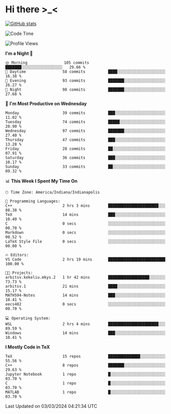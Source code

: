 # Hi there \>_<

[![GitHub stats](https://github-readme-stats.vercel.app/api?username=ARessegetesStery&show_icons=true&theme=transparent)](https://github.com/anuraghazra/github-readme-stats)

<!--START_SECTION:waka-->
![Code Time](http://img.shields.io/badge/Code%20Time-726%20hrs%2027%20mins-blue)

![Profile Views](http://img.shields.io/badge/Profile%20Views-0-blue)

**I'm a Night 🦉** 

```text
🌞 Morning                105 commits         ███████░░░░░░░░░░░░░░░░░░   29.66 % 
🌆 Daytime                58 commits          ████░░░░░░░░░░░░░░░░░░░░░   16.38 % 
🌃 Evening                93 commits          ███████░░░░░░░░░░░░░░░░░░   26.27 % 
🌙 Night                  98 commits          ███████░░░░░░░░░░░░░░░░░░   27.68 % 
```
📅 **I'm Most Productive on Wednesday** 

```text
Monday                   39 commits          ███░░░░░░░░░░░░░░░░░░░░░░   11.02 % 
Tuesday                  74 commits          █████░░░░░░░░░░░░░░░░░░░░   20.90 % 
Wednesday                97 commits          ███████░░░░░░░░░░░░░░░░░░   27.40 % 
Thursday                 47 commits          ███░░░░░░░░░░░░░░░░░░░░░░   13.28 % 
Friday                   28 commits          ██░░░░░░░░░░░░░░░░░░░░░░░   07.91 % 
Saturday                 36 commits          ███░░░░░░░░░░░░░░░░░░░░░░   10.17 % 
Sunday                   33 commits          ██░░░░░░░░░░░░░░░░░░░░░░░   09.32 % 
```


📊 **This Week I Spent My Time On** 

```text
🕑︎ Time Zone: America/Indiana/Indianapolis

💬 Programming Languages: 
C++                      2 hrs 3 mins        ██████████████████████░░░   88.38 % 
TeX                      14 mins             ███░░░░░░░░░░░░░░░░░░░░░░   10.40 % 
C                        0 secs              ░░░░░░░░░░░░░░░░░░░░░░░░░   00.70 % 
Markdown                 0 secs              ░░░░░░░░░░░░░░░░░░░░░░░░░   00.52 % 
LaTeX Style File         0 secs              ░░░░░░░░░░░░░░░░░░░░░░░░░   00.00 % 

🔥 Editors: 
VS Code                  2 hrs 19 mins       █████████████████████████   100.00 % 

🐱‍💻 Projects: 
arbitsv.kekeliu.mkys.2   1 hr 42 mins        ██████████████████░░░░░░░   73.73 % 
arbitsv.1                21 mins             ████░░░░░░░░░░░░░░░░░░░░░   15.17 % 
MATH594-Notes            14 mins             ███░░░░░░░░░░░░░░░░░░░░░░   10.41 % 
eecs482                  0 secs              ░░░░░░░░░░░░░░░░░░░░░░░░░   00.70 % 

💻 Operating System: 
WSL                      2 hrs 4 mins        ██████████████████████░░░   89.59 % 
Windows                  14 mins             ███░░░░░░░░░░░░░░░░░░░░░░   10.41 % 
```

**I Mostly Code in TeX** 

```text
TeX                      15 repos            ██████████████░░░░░░░░░░░   55.56 % 
C++                      8 repos             ███████░░░░░░░░░░░░░░░░░░   29.63 % 
Jupyter Notebook         1 repo              █░░░░░░░░░░░░░░░░░░░░░░░░   03.70 % 
C                        1 repo              █░░░░░░░░░░░░░░░░░░░░░░░░   03.70 % 
MATLAB                   1 repo              █░░░░░░░░░░░░░░░░░░░░░░░░   03.70 % 
```




 Last Updated on 03/03/2024 04:21:34 UTC
<!--END_SECTION:waka-->
